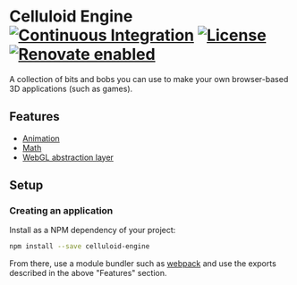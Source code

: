 # Celluloid Engine [![Continuous Integration](https://github.com/jameswilddev/celluloid-engine/workflows/Continuous%20Integration/badge.svg)](https://github.com/jameswilddev/celluloid-engine/actions) [![License](https://img.shields.io/github/license/jameswilddev/celluloid-engine.svg)](https://github.com/jameswilddev/celluloid-engine/blob/master/license) [![Renovate enabled](https://img.shields.io/badge/renovate-enabled-brightgreen.svg)](https://renovatebot.com/)

A collection of bits and bobs you can use to make your own browser-based 3D applications (such as games).

## Features

- [Animation](./animation/readme.md)
- [Math](./math/readme.md)
- [WebGL abstraction layer](./webgl-abstraction-layer/readme.md)

## Setup

### Creating an application

Install as a NPM dependency of your project:

```bash
npm install --save celluloid-engine
```

From there, use a module bundler such as [webpack](https://webpack.js.org/) and use the exports described in the above "Features" section.

